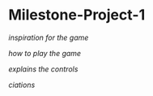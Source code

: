 # Milestone-Project-1
*inspiration for the game*

*how to play the game* 

*explains the controls*  

*ciations*